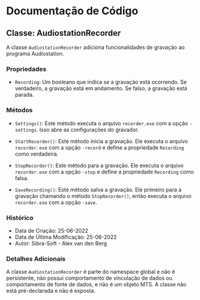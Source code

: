 # Documentação de Código

## Classe: AudiostationRecorder

A classe `AudiostationRecorder` adiciona funcionalidades de gravação ao programa Audiostation.

### Propriedades

- `Recording`: Um booleano que indica se a gravação está ocorrendo. Se verdadeiro, a gravação está em andamento. Se falso, a gravação está parada.

### Métodos

- `Settings()`: Este método executa o arquivo `recorder.exe` com a opção `-settings`. Isso abre as configurações do gravador.

- `StartRecorder()`: Este método inicia a gravação. Ele executa o arquivo `recorder.exe` com a opção `-record` e define a propriedade `Recording` como verdadeira.

- `StopRecorder()`: Este método para a gravação. Ele executa o arquivo `recorder.exe` com a opção `-stop` e define a propriedade `Recording` como falsa.

- `SaveRecording()`: Este método salva a gravação. Ele primeiro para a gravação chamando o método `StopRecorder()`, então executa o arquivo `recorder.exe` com a opção `-save`.

### Histórico

- Data de Criação: 25-06-2022
- Data de Última Modificação: 25-06-2022
- Autor: Sibra-Soft - Alex van den Berg

### Detalhes Adicionais

A classe `AudiostationRecorder` é parte do namespace global e não é persistente, não possui comportamento de vinculação de dados ou comportamento de fonte de dados, e não é um objeto MTS. A classe não está pré-declarada e não é exposta.
